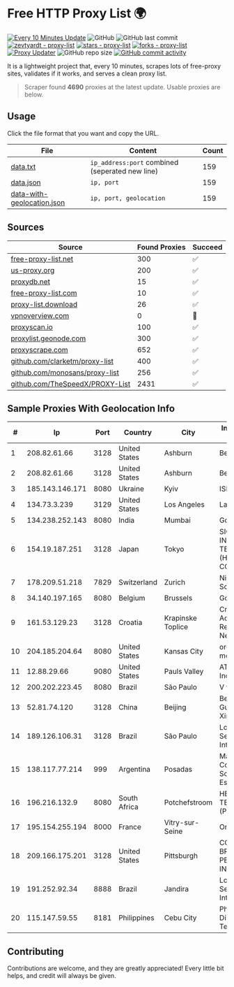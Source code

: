 
# Free HTTP Proxy List 🌍

[![Every 10 Minutes Update](https://github.com/mertguvencli/http-proxy-list/actions/workflows/main.yml/badge.svg?branch=main)](https://github.com/mertguvencli/http-proxy-list/actions/workflows/main.yml)
![GitHub](https://img.shields.io/github/license/mertguvencli/http-proxy-list)
![GitHub last commit](https://img.shields.io/github/last-commit/mertguvencli/http-proxy-list)
[![zevtyardt - proxy-list](https://img.shields.io/static/v1?label=zevtyardt&message=proxy-list&color=blue&logo=github)](https://github.com/zevtyardt/proxy-list "Go to GitHub repo")
[![stars - proxy-list](https://img.shields.io/github/stars/zevtyardt/proxy-list?style=social)](https://github.com/zevtyardt/proxy-list)
[![forks - proxy-list](https://img.shields.io/github/forks/zevtyardt/proxy-list?style=social)](https://github.com/zevtyardt/proxy-list)
[![Proxy Updater](https://github.com/zevtyardt/proxy-list/workflows/Proxy%20Updater/badge.svg)](https://github.com/zevtyardt/proxy-list/actions?query=workflow:"Proxy+Updater")
![GitHub repo size](https://img.shields.io/github/repo-size/zevtyardt/proxy-list)
[![GitHub commit activity](https://img.shields.io/github/commit-activity/m/zevtyardt/proxy-list?logo=commits)](https://github.com/zevtyardt/proxy-list/commits/main)

It is a lightweight project that, every 10 minutes, scrapes lots of free-proxy sites, validates if it works, and serves a clean proxy list.

> Scraper found **4690** proxies at the latest update. Usable proxies are below.

## Usage

Click the file format that you want and copy the URL.

|File|Content|Count|
|----|-------|-----|
|[data.txt](https://raw.githubusercontent.com/mertguvencli/http-proxy-list/main/proxy-list/data.txt)|`ip_address:port` combined (seperated new line)|159|
|[data.json](https://raw.githubusercontent.com/mertguvencli/http-proxy-list/main/proxy-list/data.json)|`ip, port`|159|
|[data-with-geolocation.json](https://raw.githubusercontent.com/mertguvencli/http-proxy-list/main/proxy-list/data-with-geolocation.json)|`ip, port, geolocation`|159|

## Sources

|Source|Found Proxies|Succeed|
|------|-------------|-------|
|[free-proxy-list.net](https://free-proxy-list.net)|300|✅|
|[us-proxy.org](https://www.us-proxy.org)|200|✅|
|[proxydb.net](http://proxydb.net)|15|✅|
|[free-proxy-list.com](https://free-proxy-list.com/?page=&port=&type%5B%5D=http&type%5B%5D=https&up_time=0&search=Search)|10|✅|
|[proxy-list.download](https://www.proxy-list.download/HTTP)|26|✅|
|[vpnoverview.com](https://vpnoverview.com/privacy/anonymous-browsing/free-proxy-servers)|0|🚫|
|[proxyscan.io](https://www.proxyscan.io)|100|✅|
|[proxylist.geonode.com](https://proxylist.geonode.com/api/proxy-list?limit=300&page=1&sort_by=lastChecked&sort_type=desc&protocols=http,https)|300|✅|
|[proxyscrape.com](https://api.proxyscrape.com/v2/?request=displayproxies&protocol=http&timeout=10000&country=all&ssl=all&anonymity=all)|652|✅|
|[github.com/clarketm/proxy-list](https://raw.githubusercontent.com/clarketm/proxy-list/master/proxy-list-raw.txt)|400|✅|
|[github.com/monosans/proxy-list](https://raw.githubusercontent.com/monosans/proxy-list/main/proxies/http.txt)|256|✅|
|[github.com/TheSpeedX/PROXY-List](https://raw.githubusercontent.com/TheSpeedX/PROXY-List/master/http.txt)|2431|✅|


## Sample Proxies With Geolocation Info

|#|Ip|Port|Country|City|Internet Service Provider|
|-|--|----|-------|----|-------------------------|
|1|208.82.61.66|3128|United States|Ashburn|Bernardi Sounds|
|2|208.82.61.66|3128|United States|Ashburn|Bernardi Sounds|
|3|185.143.146.171|8080|Ukraine|Kyiv|ISP UTELS|
|4|134.73.3.239|3129|United States|Los Angeles|LayerHost|
|5|134.238.252.143|8080|India|Mumbai|Google LLC|
|6|154.19.187.251|3128|Japan|Tokyo|SICLOUD INFORMATION TECHNOLOGY (HONGKONG) CO., LIMITED|
|7|178.209.51.218|7829|Switzerland|Zurich|Nine Internet Solutions AG|
|8|34.140.197.165|8080|Belgium|Brussels|Google LLC|
|9|161.53.129.23|3128|Croatia|Krapinske Toplice|Croatian Academic and Research Network|
|10|204.185.204.64|8080|United States|Kansas City|org-morenet.more.net|
|11|12.88.29.66|9080|United States|Pauls Valley|AT&T Services, Inc.|
|12|200.202.223.45|8080|Brazil|São Paulo|V tal|
|13|52.81.74.120|3128|China|Beijing|Beijing Guanghuan Xinwang Digital|
|14|189.126.106.31|3128|Brazil|São Paulo|Locaweb Serviços de Internet S/A|
|15|138.117.77.214|999|Argentina|Posadas|Marandu Comunicaciones Sociedad Del Estado|
|16|196.216.132.9|8080|South Africa|Potchefstroom|HERO TELECOMS (PTY) LTD|
|17|195.154.255.194|8000|France|Vitry-sur-Seine|Online S.A.S.|
|18|209.166.175.201|3128|United States|Pittsburgh|CONTINENTAL BROADBAND PENNSYLVANIA, INC.|
|19|191.252.92.34|8888|Brazil|Jandira|Locaweb Serviços de Internet S/A|
|20|115.147.59.55|8181|Philippines|Cebu City|Philippine Long Distance Telephone Co.|



## Contributing

Contributions are welcome, and they are greatly appreciated! Every
little bit helps, and credit will always be given.

